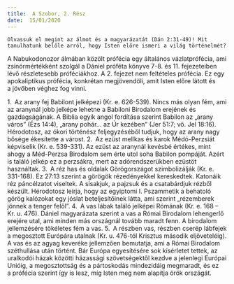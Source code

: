 ```yaml
---
title:  A Szobor, 2. Rész
date:  15/01/2020
---
```


`Olvassuk el megint az álmot és a magyarázatát (Dán 2:31-49)! Mit tanulhatunk belőle arról, hogy Isten előre ismeri a világ történelmét?`

A Nabukodonozor álmában közölt prófécia egy általános vázlatprófécia, ami zsinórmértékként szolgál a Dániel próféta könyve 7-8. és 11. fejezeteiben lévő részletesebb próféciákhoz. A 2. fejezet nem feltételes prófécia. Ez egy apokaliptikus prófécia, konkrétan megjövendöli, amit Isten előre látott és a jövőben véghez fog vinni.

1. Az arany fej Babilont jelképezi (Kr. e. 626-539). Nincs más olyan fém, ami az aranynál jobb jelképe lehetne a Babiloni Birodalom erejének és gazdagságának. A Biblia egyik angol fordítása szerint Babilon az „arany város” (Ézs 14:4), „arany pohár… az Úr kezében” (Jer 51:7; vö. Jel 18:16). Hérodotosz, az ókori történész feljegyzéséből tudjuk, hogy az arany nagy bősége ékesítette a várost.
2. Az ezüst mellkas és karok Médó-Perzsiát képviselik (Kr. e. 539-331). Az ezüst az aranynál kevésbé értékes, mint ahogy a Méd-Perzsa Birodalom sem érte utol soha Babilon pompáját. Azért is találó jelkép ez a perzsákra, mert az adórendszerükben ezüstöt használtak.
3. A réz has és oldalak Görögországot szimbolizálják (Kr. e. 331-168). Ez 27:13 szerint a görögök rézedényekkel kereskedtek. Katonáik réz páncélzatot viseltek. A sisakjuk, a pajzsuk és a csatabárdjuk rézből készült. Hérodotosz leírja, hogy az egyiptomi I. Pszammetik a behatoló görög kalózokat egy jóslat beteljesítőinek látta, ami szerint „rézemberek jönnek a tenger felől”.
4. A vas lábak találó jelképei Rómának (Kr. e. 168 – Kr. u. 476). Dániel magyarázata szerint a vas a Római Birodalom lehengerlő erejére utal, ami minden más országnál tovább maradt fenn. A birodalom jellemzésére tökéletes fém a vas.
5. A részben vas, részben cserép lábfejek a megosztott Európára utalnak (Kr. u. 476-tól Krisztus második eljöveteléig). A vas és az agyag keveréke jellemzően bemutatja, ami a Római Birodalom széthullása után történt. Bár Európa egyesítésére sok kísérletet tettek, az uralkodói házak közötti házassági szövetségektől kezdve a jelenlegi Európai Unióig, a megosztottság és a pártoskodás mindezidáig megmaradt, és ez a prófécia szerint így is lesz, míg Isten meg nem alapítja örök országát.